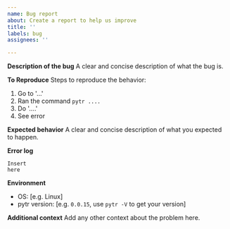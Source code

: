 ```yaml
---
name: Bug report
about: Create a report to help us improve
title: ''
labels: bug
assignees: ''

---
```


**Description of the bug**
A clear and concise description of what the bug is.

**To Reproduce**
Steps to reproduce the behavior:

1. Go to '...'
2. Ran the command `pytr ....`
3. Do '....'
4. See error

**Expected behavior**
A clear and concise description of what you expected to happen.

**Error log**

```
Insert
here
```

**Environment**

- OS: [e.g. Linux]
- pytr version: [e.g. `0.0.15`, use `pytr -V` to get your version]

**Additional context**
Add any other context about the problem here.
